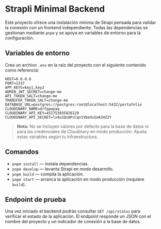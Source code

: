 # Strapli Minimal Backend

Este proyecto ofrece una instalación mínima de Strapi pensada para validar la
conexión con un frontend independiente. Todas las dependencias se gestionan
mediante `pnpm` y se apoya en variables de entorno para la configuración.

## Variables de entorno

Crea un archivo `.env` en la raíz del proyecto con el siguiente contenido como
referencia:

```
HOST=0.0.0.0
PORT=1337
APP_KEYS=key1,key2
ADMIN_JWT_SECRET=change-me
API_TOKEN_SALT=change-me
TRANSFER_TOKEN_SALT=change-me
DATABASE_URL=postgres://postgres:root@localhost:5432/portafolio
CLOUDINARY_NAME=drfppwpaq
CLOUDINARY_API_KEY=452753935826129
CLOUDINARY_API_SECRET=lv4u1QsAPcCqn1VbeXuSoA34Z2Y
```

> **Nota:** No se incluyen valores por defecto para la base de datos ni para las
> credenciales de Cloudinary en modo producción. Ajusta estas variables según tu
> infraestructura.

## Comandos

- `pnpm install` — instala dependencias.
- `pnpm develop` — levanta Strapi en modo desarrollo.
- `pnpm build` — compila la aplicación.
- `pnpm start` — arranca la aplicación en modo producción (requiere `build`).

## Endpoint de prueba

Una vez iniciado el backend podrás consultar `GET /api/status` para verificar
el estado de la aplicación. El endpoint responde un JSON con el nombre del
proyecto y un indicador de conexión a la base de datos.
